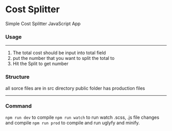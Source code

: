 # Cost Splitter

Simple Cost Splitter JavaScript App

### Usage
----
1. The total cost should be input into total field
2. put the number that you want to split the total to
3. Hit the Split to get number


### Structure
all sorce files are in src directory
public folder has production files

----

### Command
`npm run dev` to compile
`npm run watch` to run watch .scss, .js file changes and compile
`npm run prod` to compile and run uglyfy and minify.
